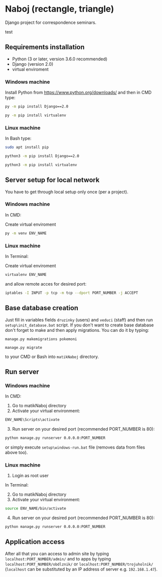 # Naboj (rectangle, triangle)
Django project for correspondence seminars.

test

## Requirements installation

 - Python (3 or later, version 3.6.0 recommended)
 - Django (version 2.0)
 - virtual enviroment

### Windows machine
Install Python from https://www.python.org/downloads/ and then in CMD type:

```cmd
py -m pip install Django==2.0
```
```cmd
py -m pip install virtualenv
```
### Linux machine
In Bash type:

```bash
sudo apt install pip
```
```bash
python3 -m pip install Django==2.0
```
```bash
python3 -m pip install virtualenv
```

## Server setup for local network

You have to get through local setup only once (per a project).

### Windows machine

In CMD:

Create virtual enviroment
```cmd
py -m venv ENV_NAME
```

### Linux machine

In Terminal:

Create virtual enviroment
```cmd
virtualenv ENV_NAME
```
and allow remote acces for desired port:
```bash
iptables -I INPUT -p tcp -m tcp --dport PORT_NUMBER -j ACCEPT
```

## Base database creation

Just fill in variables fields `druzinky` (users) and `veduci` (staff) and then run `setup\init_database.bat` script. If you don't want to create base database don't forget to make and then apply migrations. You can do it by typing:

```
manage.py makemigrations pokemoni
```
```
manage.py migrate
```

to your CMD or Bash into `matikNaboj` directory.


## Run server

### Windows machine

In CMD:

1. Go to matikNaboj directory
2. Activate your virtual environment:
```cmd
ENV_NAME\Scripts\activate
```
3. Run server on your desired port (recommended PORT_NUMBER is 80):
```cmd
python manage.py runserver 0.0.0.0:PORT_NUMBER
```
or simply execute `setup\windows-run.bat` file (removes data from files above too).

### Linux machine

1. Login as root user

In Terminal:

2. Go to matikNaboj directory
3. Activate your virtual environment:
```bash
source ENV_NAME/bin/activate
```
4. Run server on your desired port (recommended PORT_NUMBER is 80):
```bash
python manage.py runserver 0.0.0.0:PORT_NUMBER
```

## Application access

After all that you can access to admin site by typing `localhost:PORT_NUMBER/admin/` and to apps by typing `localhost:PORT_NUMBER/obdlznik/` or `localhost:PORT_NUMBER/trojuholnik/` (`localhost` can be substituted by an IP address of server e.g. `192.168.1.47`).
